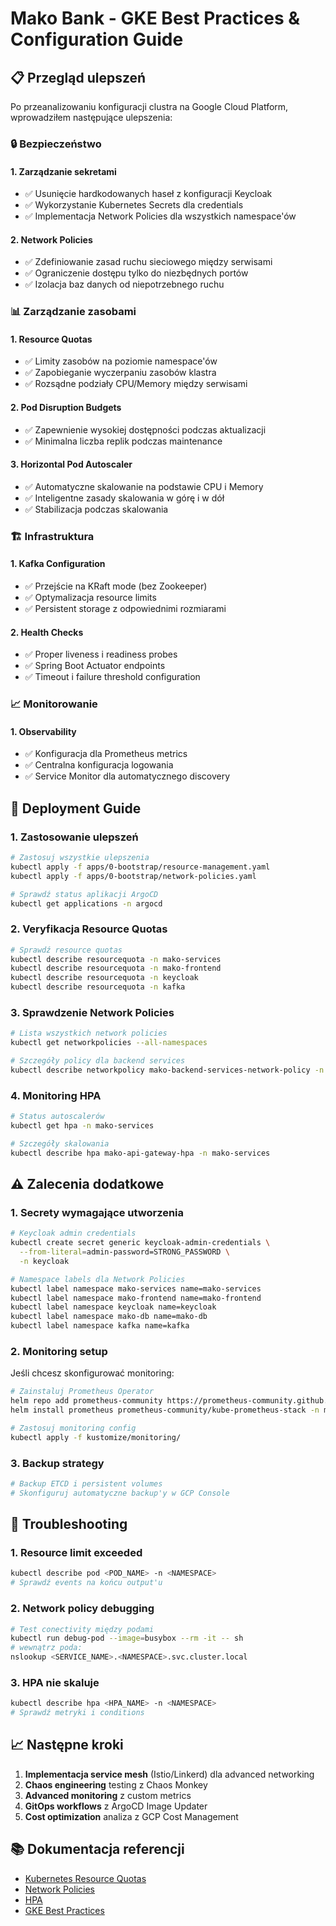 # Mako Bank - GKE Best Practices & Configuration Guide

## 📋 Przegląd ulepszeń

Po przeanalizowaniu konfiguracji clustra na Google Cloud Platform, wprowadziłem następujące ulepszenia:

### 🔒 Bezpieczeństwo

#### 1. **Zarządzanie sekretami**
- ✅ Usunięcie hardkodowanych haseł z konfiguracji Keycloak
- ✅ Wykorzystanie Kubernetes Secrets dla credentials
- ✅ Implementacja Network Policies dla wszystkich namespace'ów

#### 2. **Network Policies**
- ✅ Zdefiniowanie zasad ruchu sieciowego między serwisami
- ✅ Ograniczenie dostępu tylko do niezbędnych portów
- ✅ Izolacja baz danych od niepotrzebnego ruchu

### 📊 Zarządzanie zasobami

#### 1. **Resource Quotas**
- ✅ Limity zasobów na poziomie namespace'ów
- ✅ Zapobieganie wyczerpaniu zasobów klastra
- ✅ Rozsądne podziały CPU/Memory między serwisami

#### 2. **Pod Disruption Budgets**
- ✅ Zapewnienie wysokiej dostępności podczas aktualizacji
- ✅ Minimalna liczba replik podczas maintenance

#### 3. **Horizontal Pod Autoscaler**
- ✅ Automatyczne skalowanie na podstawie CPU i Memory
- ✅ Inteligentne zasady skalowania w górę i w dół
- ✅ Stabilizacja podczas skalowania

### 🏗️ Infrastruktura

#### 1. **Kafka Configuration**
- ✅ Przejście na KRaft mode (bez Zookeeper)
- ✅ Optymalizacja resource limits
- ✅ Persistent storage z odpowiednimi rozmiarami

#### 2. **Health Checks**
- ✅ Proper liveness i readiness probes
- ✅ Spring Boot Actuator endpoints
- ✅ Timeout i failure threshold configuration

### 📈 Monitorowanie

#### 1. **Observability**
- ✅ Konfiguracja dla Prometheus metrics
- ✅ Centralna konfiguracja logowania
- ✅ Service Monitor dla automatycznego discovery

## 🚀 Deployment Guide

### 1. **Zastosowanie ulepszeń**

```bash
# Zastosuj wszystkie ulepszenia
kubectl apply -f apps/0-bootstrap/resource-management.yaml
kubectl apply -f apps/0-bootstrap/network-policies.yaml

# Sprawdź status aplikacji ArgoCD
kubectl get applications -n argocd
```

### 2. **Veryfikacja Resource Quotas**

```bash
# Sprawdź resource quotas
kubectl describe resourcequota -n mako-services
kubectl describe resourcequota -n mako-frontend
kubectl describe resourcequota -n keycloak
kubectl describe resourcequota -n kafka
```

### 3. **Sprawdzenie Network Policies**

```bash
# Lista wszystkich network policies
kubectl get networkpolicies --all-namespaces

# Szczegóły policy dla backend services
kubectl describe networkpolicy mako-backend-services-network-policy -n mako-services
```

### 4. **Monitoring HPA**

```bash
# Status autoscalerów
kubectl get hpa -n mako-services

# Szczegóły skalowania
kubectl describe hpa mako-api-gateway-hpa -n mako-services
```

## ⚠️ Zalecenia dodatkowe

### 1. **Secrety wymagające utworzenia**

```bash
# Keycloak admin credentials
kubectl create secret generic keycloak-admin-credentials \
  --from-literal=admin-password=STRONG_PASSWORD \
  -n keycloak

# Namespace labels dla Network Policies
kubectl label namespace mako-services name=mako-services
kubectl label namespace mako-frontend name=mako-frontend
kubectl label namespace keycloak name=keycloak
kubectl label namespace mako-db name=mako-db
kubectl label namespace kafka name=kafka
```

### 2. **Monitoring setup**

Jeśli chcesz skonfigurować monitoring:

```bash
# Zainstaluj Prometheus Operator
helm repo add prometheus-community https://prometheus-community.github.io/helm-charts
helm install prometheus prometheus-community/kube-prometheus-stack -n monitoring --create-namespace

# Zastosuj monitoring config
kubectl apply -f kustomize/monitoring/
```

### 3. **Backup strategy**

```bash
# Backup ETCD i persistent volumes
# Skonfiguruj automatyczne backup'y w GCP Console
```

## 🔧 Troubleshooting

### 1. **Resource limit exceeded**

```bash
kubectl describe pod <POD_NAME> -n <NAMESPACE>
# Sprawdź events na końcu output'u
```

### 2. **Network policy debugging**

```bash
# Test conectivity między podami
kubectl run debug-pod --image=busybox --rm -it -- sh
# wewnątrz poda:
nslookup <SERVICE_NAME>.<NAMESPACE>.svc.cluster.local
```

### 3. **HPA nie skaluje**

```bash
kubectl describe hpa <HPA_NAME> -n <NAMESPACE>
# Sprawdź metryki i conditions
```

## 📈 Następne kroki

1. **Implementacja service mesh** (Istio/Linkerd) dla advanced networking
2. **Chaos engineering** testing z Chaos Monkey
3. **Advanced monitoring** z custom metrics
4. **GitOps workflows** z ArgoCD Image Updater
5. **Cost optimization** analiza z GCP Cost Management

## 📚 Dokumentacja referencji

- [Kubernetes Resource Quotas](https://kubernetes.io/docs/concepts/policy/resource-quotas/)
- [Network Policies](https://kubernetes.io/docs/concepts/services-networking/network-policies/)
- [HPA](https://kubernetes.io/docs/tasks/run-application/horizontal-pod-autoscale/)
- [GKE Best Practices](https://cloud.google.com/kubernetes-engine/docs/best-practices)
